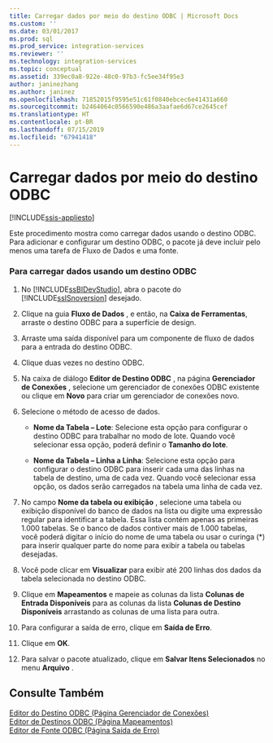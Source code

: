 ```yaml
---
title: Carregar dados por meio do destino ODBC | Microsoft Docs
ms.custom: ''
ms.date: 03/01/2017
ms.prod: sql
ms.prod_service: integration-services
ms.reviewer: ''
ms.technology: integration-services
ms.topic: conceptual
ms.assetid: 339ec0a8-922e-48c0-97b3-fc5ee34f95e3
author: janinezhang
ms.author: janinez
ms.openlocfilehash: 71852015f9595e51c61f0840ebcec6e41431a660
ms.sourcegitcommit: b2464064c0566590e486a3aafae6d67ce2645cef
ms.translationtype: HT
ms.contentlocale: pt-BR
ms.lasthandoff: 07/15/2019
ms.locfileid: "67941418"
---
```

# <a name="load-data-by-using-the-odbc-destination"></a>Carregar dados por meio do destino ODBC

[!INCLUDE[ssis-appliesto](../../includes/ssis-appliesto-ssvrpluslinux-asdb-asdw-xxx.md)]


  Este procedimento mostra como carregar dados usando o destino ODBC. Para adicionar e configurar um destino ODBC, o pacote já deve incluir pelo menos uma tarefa de Fluxo de Dados e uma fonte.  
  
### <a name="to-load-data-using-an-odbc-destination"></a>Para carregar dados usando um destino ODBC  
  
1.  No [!INCLUDE[ssBIDevStudio](../../includes/ssbidevstudio-md.md)], abra o pacote do [!INCLUDE[ssISnoversion](../../includes/ssisnoversion-md.md)] desejado.  
  
2.  Clique na guia **Fluxo de Dados** , e então, na **Caixa de Ferramentas**, arraste o destino ODBC para a superfície de design.  
  
3.  Arraste uma saída disponível para um componente de fluxo de dados para a entrada do destino ODBC.  
  
4.  Clique duas vezes no destino ODBC.  
  
5.  Na caixa de diálogo **Editor de Destino ODBC** , na página **Gerenciador de Conexões** , selecione um gerenciador de conexões ODBC existente ou clique em **Novo** para criar um gerenciador de conexões novo.  
  
6.  Selecione o método de acesso de dados.  
  
    -   **Nome da Tabela – Lote**: Selecione esta opção para configurar o destino ODBC para trabalhar no modo de lote. Quando você selecionar essa opção, poderá definir o **Tamanho do lote**.  
  
    -   **Nome da Tabela – Linha a Linha**: Selecione esta opção para configurar o destino ODBC para inserir cada uma das linhas na tabela de destino, uma de cada vez. Quando você selecionar essa opção, os dados serão carregados na tabela uma linha de cada vez.  
  
7.  No campo **Nome da tabela ou exibição** , selecione uma tabela ou exibição disponível do banco de dados na lista ou digite uma expressão regular para identificar a tabela. Essa lista contém apenas as primeiras 1.000 tabelas. Se o banco de dados contiver mais de 1.000 tabelas, você poderá digitar o início do nome de uma tabela ou usar o curinga (*) para inserir qualquer parte do nome para exibir a tabela ou tabelas desejadas.  
  
8.  Você pode clicar em **Visualizar** para exibir até 200 linhas dos dados da tabela selecionada no destino ODBC.  
  
9. Clique em **Mapeamentos** e mapeie as colunas da lista **Colunas de Entrada Disponíveis** para as colunas da lista **Colunas de Destino Disponíveis** arrastando as colunas de uma lista para outra.  
  
10. Para configurar a saída de erro, clique em **Saída de Erro**.  
  
11. Clique em **OK**.  
  
12. Para salvar o pacote atualizado, clique em **Salvar Itens Selecionados** no menu **Arquivo** .  
  
## <a name="see-also"></a>Consulte Também  
 [Editor do Destino ODBC &#40;Página Gerenciador de Conexões&#41;](../../integration-services/data-flow/odbc-destination-editor-connection-manager-page.md)   
 [Editor de Destinos ODBC &#40;Página Mapeamentos&#41;](../../integration-services/data-flow/odbc-destination-editor-mappings-page.md)   
 [Editor de Fonte ODBC &#40;Página Saída de Erro&#41;](../../integration-services/data-flow/odbc-source-editor-error-output-page.md)  
  
  
